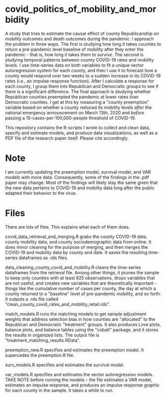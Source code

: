 # covid_politics_of_mobility_and_morbidity
A study that tries to estimate the causal effect of county Republicanship on mobility outcomes and death outcomes during the pandemic. I approach the problem in three ways. The first is studying how long it takes counties to return a pre-pandemic level baseline of mobility after they enter the pandemic - that is, how long it takes them to *survive*. The second is studying temporal patterns between county COVID-19 rates and mobility levels. I use time-series data on both variables to fit a unique vector autoregression system for each county, and then I use it to forecast how a county would respond over two weeks to a sudden increase in its COVID-19 rates (i.e., an impulse response function). After I calculate a response for each county, I group them into Republican and Democratic groups to see if there is a significant difference. The final approach is studying whether Republican counties preempted the pandemic at lower rates than Democratic counties. I get at this by measuring a "county preemption" variable based on whether a county reduced its mobility levels *after* the national emergency announcement on March 13th, 2020 and *before* passing a 15-cases-per-100,000-people threshold of COVID-19.

This repository contains the R-scripts I wrote to collect and clean data, specify and estimate models, and produce data visualizations, as well as a PDF file of the research paper itself. Please cite accordingly. 



# Note

I am currently updating the preemption model, survival model, and VAR models with more data. Consequently, some of the findings in the .pdf paper may change. Most of the findings will likely stay the same given that the new data pertains to COVID-19 and mobility data long after the public adapted their behavior to the virus. <br />


# Files

There are lots of files. This explains what each of them does. <br />

covid_data_retrieval_and_merging.R grabs the county COVID-19 data, county mobility data, and county sociodemographic data from online. It does minor cleaning for the purpose of merging, and then merges the COVID-19 and mobility data by county and date. It saves the resulting time-series dataframes as .rds files. <br />

data_cleaning_county_covid_and_mobility.R cleans the time-series dataframes from the retrieval file. Among other things, it prunes the sample to keep only counties with at least 825 observations, drops variables that are not useful, and creates new variables that are theoretically important - things like the cumulative number of cases per county, the day at which a county returned to a "baseline" level of pre-pandemic mobility, and so forth. It outputs a .rds file called "clean_county_covid_rates_and_mobility_retail.rds". <br />

match_models.R runs the matching models to get sample adjustment weights that address selection bias in how counties are "allocated" to the Republican and Democratic "treatment" groups. It also produces Love plots, balance plots, and balance tables using the "cobalt" package, and it stores the results in organized lists. The output file is "treatment_matching_results.RData". <br />

preemption_new.R specifies and estimates the preemption model. It supercedes the preemption.R file. <br />

surv_models.R specifies and estimates the survival model. <br />

var_models.R specifies and estimates the vector autoregression models. TAKE NOTE before running the models - the file estimates a VAR model, estimates an impulse response, and produces an impulse response graphic for each county in the sample. It takes a while to run.





